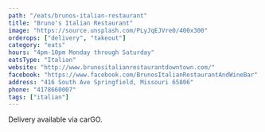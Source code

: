 ```yaml
---
path: "/eats/brunos-italian-restaurant"
title: "Bruno's Italian Restaurant"
image: "https://source.unsplash.com/PLyJqEJVre0/400x300"
orderops: ["delivery", "takeout"]
category: "eats"
hours: "4pm-10pm Monday through Saturday"
eatsType: "Italian"
website: "http://www.brunositalianrestaurantdowntown.com/"
facebook: "https://www.facebook.com/BrunosItalianRestaurantAndWineBar"
address: "416 South Ave Springfield, Missouri 65806"
phone: "4178660007"
tags: ["italian"]
---
```


Delivery available via carGO.
